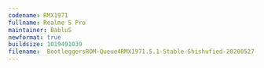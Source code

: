 ```yaml
---
codename: RMX1971
fullname: Realme 5 Pro
maintainer: BabluS
newformat: true
buildsize: 1019491039
filename:  BootleggersROM-Queue4RMX1971.5.1-Stable-Shishufied-20200527-111857.zip
---
```


